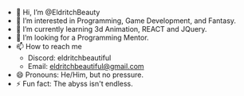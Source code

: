 - 👋 Hi, I’m @EldritchBeauty
- 👀 I’m interested in Programming, Game Development, and Fantasy.
- 🌱 I’m currently learning 3d Animation, REACT and JQuery.
- 💞️ I’m looking for a Programming Mentor.
- 📫 How to reach me
  - Discord: eldritchbeautiful
  - Email: eldritchbeautiful@gmail.com
- 😄 Pronouns: He/Him, but no pressure.
- ⚡ Fun fact: The abyss isn't endless. 
